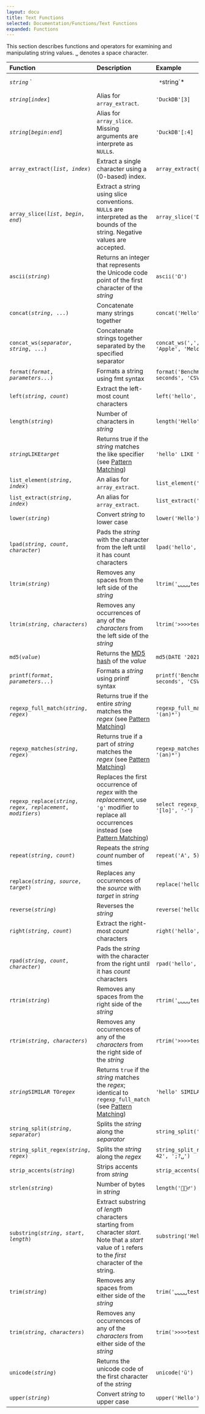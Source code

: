 ```yaml
---
layout: docu
title: Text Functions
selected: Documentation/Functions/Text Functions
expanded: Functions
---
```

This section describes functions and operators for examining and manipulating string values. `␣` denotes a space character.

| Function | Description | Example | Result |
|:---|:---|:---|:---|
| *`string`* `||` *`string`* | String concatenation | `'Duck' || 'DB'` | `DuckDB` |
| *`string`*`[`*`index`*`]` | Alias for `array_extract`. | `'DuckDB'[3]` | `'k'` |
| *`string`*`[`*`begin`*`:`*`end`*`]` | Alias for `array_slice`. Missing arguments are interprete as `NULL`s. | `'DuckDB'[:4]` | `'Duck'` |
| `array_extract(`*`list`*`, `*`index`*`)` | Extract a single character using a (0-based) index. | `array_extract('DuckDB, 1)` | `'u'` |
| `array_slice(`*`list`*`, `*`begin`*`, `*`end`*`)` | Extract a string using slice conventions. `NULL`s are interpreted as the bounds of the string. Negative values are accepted. | `array_slice('DuckDB, 4, NULL)` | `'DB'` |
| `ascii(`*`string`*`)`| Returns an integer that represents the Unicode code point of the first character of the *string* | `ascii('Ω')` | `937` |
| `concat(`*`string`*`, ...)` | Concatenate many strings together | `concat('Hello', ' ', 'World')` | `Hello World` |
| `concat_ws(`*`separator`*`, `*`string`*`, ...)` | Concatenate strings together separated by the specified separator | `concat_ws(',', 'Banana', 'Apple', 'Melon')` | `Banana,Apple,Melon` |
| `format(`*`format`*`, `*`parameters`*`...)` | Formats a string using fmt syntax | `format('Benchmark "{}" took {} seconds', 'CSV', 42)` | `Benchmark "CSV" took 42 seconds` |
| `left(`*`string`*`, `*`count`*`)`| Extract the left-most count characters | `left('hello', 2)` | `he` |
| `length(`*`string`*`)` | Number of characters in *string* | `length('Hello')` | `5` |
| *`string`*` LIKE `*`target`* | Returns true if the *string* matches the like specifier (see [Pattern Matching](/docs/sql/functions/patternmatching)) | `'hello' LIKE '%lo'` | `true` |
| `list_element(`*`string`*`, `*`index`*`)` | An alias for `array_extract`. | `list_element('DuckDB, 1)` | `'u'` |
| `list_extract(`*`string`*`, `*`index`*`)` | An alias for `array_extract`. | `list_extract('DuckDB, 1)` | `'u'` |
| `lower(`*`string`*`)` | Convert *string* to lower case | `lower('Hello')` | `hello` |
| `lpad(`*`string`*`, `*`count`*`, `*`character`*`)`| Pads the *string*  with the character from the left until it has count characters | `lpad('hello', 10, '>')` | `>>>>>hello` |
| `ltrim(`*`string`*`)`| Removes any spaces from the left side of the *string* | `ltrim('␣␣␣␣test␣␣')` | `test␣␣` |
| `ltrim(`*`string`*`, `*`characters`*`)`| Removes any occurrences of any of the *characters* from the left side of the *string* | `ltrim('>>>>test<<', '><')` | `test<<` |
| `md5(`*`value`*`)` | Returns the [MD5 hash](https://en.wikipedia.org/wiki/MD5) of the *value*  | `md5(DATE '2021-02-10')` | `` |
| `printf(`*`format`*`, `*`parameters`*`...)` | Formats a *string* using printf syntax | `printf('Benchmark "%s" took %d seconds', 'CSV', 42)` | `Benchmark "CSV" took 42 seconds`     |
| `regexp_full_match(`*`string`*`, `*`regex`*`)`| Returns true if the entire *string* matches the *regex* (see [Pattern Matching](/docs/sql/functions/patternmatching)) | `regexp_full_match('anabanana', '(an)*')` | `false` |
| `regexp_matches(`*`string`*`, `*`regex`*`)`| Returns true if a part of *string* matches the *regex* (see [Pattern Matching](/docs/sql/functions/patternmatching)) | `regexp_matches('anabanana', '(an)*')` | `true` |
| `regexp_replace(`*`string`*`, `*`regex`*`, `*`replacement`*`, `*`modifiers`*`)`| Replaces the first occurrence of *regex* with the *replacement*, use `'g'` modifier to replace all occurrences instead (see [Pattern Matching](/docs/sql/functions/patternmatching)) | `select regexp_replace('hello', '[lo]', '-')` | `he-lo` |
| `repeat(`*`string`*`, `*`count`*`)`| Repeats the *string* *count* number of times | `repeat('A', 5)` | `AAAAA` |
| `replace(`*`string`*`, `*`source`*`, `*`target`*`)`| Replaces any occurrences of the *source* with *target* in *string* | `replace('hello', 'l', '-')` | `he--o` |
| `reverse(`*`string`*`)`| Reverses the *string* | `reverse('hello')` | `olleh` |
| `right(`*`string`*`, `*`count`*`)`| Extract the right-most *count* characters | `right('hello', 3)` | `llo` |
| `rpad(`*`string`*`, `*`count`*`, `*`character`*`)`| Pads the *string* with the character from the right until it has *count* characters | `rpad('hello', 10, '<')` | `hello<<<<<` |
| `rtrim(`*`string`*`)`| Removes any spaces from the right side of the *string* | `rtrim('␣␣␣␣test␣␣')` | `␣␣␣␣test` |
| `rtrim(`*`string`*`, `*`characters`*`)`| Removes any occurrences of any of the *characters* from the right side of the *string* | `rtrim('>>>>test<<', '><')` | `>>>>test` |
| *`string`*` SIMILAR TO `*`regex`* | Returns `true` if the *string* matches the *regex*; identical to `regexp_full_match` (see [Pattern Matching](/docs/sql/functions/patternmatching)) | `'hello' SIMILAR TO 'l+'` | `false` |
| `string_split(`*`string`*`, `*`separator`*`)` | Splits the *string* along the *separator* | `string_split('hello␣world', '␣')` | `['hello', 'world']` |
| `string_split_regex(`*`string`*`, `*`regex`*`)` | Splits the *string* along the *regex* | `string_split_regex('hello␣world; 42', ';?␣')` | `['hello', 'world', '42']` |
| `strip_accents(`*`string`*`)`| Strips accents from *string* | `strip_accents('mühleisen')` | `muhleisen` |
| `strlen(`*`string`*`)` | Number of bytes in *string* | `length('🤦🏼‍♂️')` | `1` |
| `substring(`*`string`*`, `*`start`*`, `*`length`*`)` | Extract substring of *length* characters starting from character *start*. Note that a *start* value of `1` refers to the *first* character of the string. | `substring('Hello', 2, 2)` | `el` |
| `trim(`*`string`*`)`| Removes any spaces from either side of the *string* | `trim('␣␣␣␣test␣␣')` | `test` |
| `trim(`*`string`*`, `*`characters`*`)`| Removes any occurrences of any of the *characters* from either side of the *string* | `trim('>>>>test<<', '><')` | `test` |
| `unicode(`*`string`*`)`| Returns the unicode code of the first character of the *string* | `unicode('ü')` | `252` |
| `upper(`*`string`*`)`| Convert *string* to upper case | `upper('Hello')` | `HELLO` |

